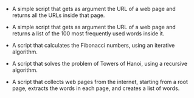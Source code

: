 - A simple script that gets as argument the URL of a web page and
  returns all the URLs inside that page.

- A simple script that gets as argument the URL of a web page and
  returns a list of the 100 most frequently used words inside it.

- A script that calculates the Fibonacci numbers, using an iterative
  algorithm.

- A script that solves the problem of Towers of Hanoi, using a
  recursive algorithm.

- A script that collects web pages from the internet, starting from a
  root page, extracts the words in each page, and creates a list of
  words.
